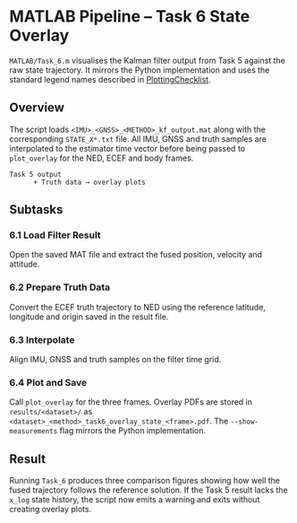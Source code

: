 # MATLAB Pipeline – Task 6 State Overlay

`MATLAB/Task_6.m` visualises the Kalman filter output from Task 5 against the
raw state trajectory. It mirrors the Python implementation and uses the standard
legend names described in [PlottingChecklist](../PlottingChecklist.md).

## Overview

The script loads `<IMU>_<GNSS>_<METHOD>_kf_output.mat` along with the
corresponding `STATE_X*.txt` file. All IMU, GNSS and truth samples are
interpolated to the estimator time vector before being passed to `plot_overlay`
for the NED, ECEF and body frames.

```text
Task 5 output
      + Truth data → overlay plots
```

## Subtasks

### 6.1 Load Filter Result
Open the saved MAT file and extract the fused position, velocity and attitude.

### 6.2 Prepare Truth Data
Convert the ECEF truth trajectory to NED using the reference latitude, longitude and origin saved in the result file.

### 6.3 Interpolate
Align IMU, GNSS and truth samples on the filter time grid.

### 6.4 Plot and Save
Call `plot_overlay` for the three frames. Overlay PDFs are stored in ``results/<dataset>/`` as ``<dataset>_<method>_task6_overlay_state_<frame>.pdf``. The ``--show-measurements`` flag mirrors the Python implementation.

## Result

Running `Task_6` produces three comparison figures showing how well the fused
trajectory follows the reference solution.
If the Task 5 result lacks the `x_log` state history, the script now emits a
warning and exits without creating overlay plots.
